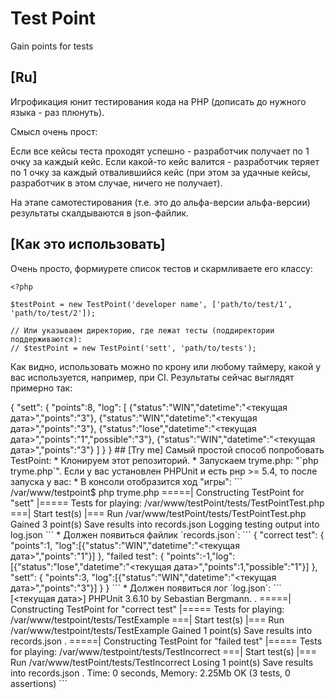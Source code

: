 Test Point
=========

Gain points for tests

## [Ru]

Игрофикация юнит тестирования кода на PHP (дописать до нужного языка - раз плюнуть).

Смысл очень прост:

Если все кейсы теста проходят успешно - разработчик получает по 1 очку за каждый кейс.
Если какой-то кейс валится - разработчик теряет по 1 очку за каждый отвалившийся кейс (при этом за удачные кейсы, разработчик в этом случае, ничего не получает).

На этапе самотестирования (т.е. это до альфа-версии альфа-версии) результаты скалдываются в json-файлик.

## [Как это использовать]

Очень просто, формиурете список тестов и скармливаете его классу:

```
<?php

$testPoint = new TestPoint('developer name', ['path/to/test/1', 'path/to/test/2']);

// Или указываем директорию, где лежат тесты (поддиректории поддерживаются):
// $testPoint = new TestPoint('sett', 'path/to/tests');
```

Как видно, использовать можно по крону или любому таймеру, какой у вас используется, например, при CI.
Результаты сейчас выглядят примерно так:

<?php

``` $testPoint = new TestPoint('sett', ['path/to/Mytest.php']);```

Result:
<pre>
  {
    "sett":
    {
      "points":8,
      "log":
      [
        {"status":"WIN","datetime":"<текущая дата>","points":"3"},
        {"status":"WIN","datetime":"<текущая дата>","points":"3"},
        {"status":"lose","datetime":"<текущая дата>","points":"1","possible":"3"},
        {"status":"WIN","datetime":"<текущая дата>","points":"3"}
      ]
    }
  }
</pre>

## [Try me]

Самый простой способ попробовать TestPoint:

* Клонируем этот репозиторий.
* Запускаем tryme.php: "`php tryme.php`".

Если у вас установлен PHPUnit и есть рнр >= 5.4, то после запуска у вас:

* В консоли отобразится ход "игры":

```
/var/www/testpoint$ php tryme.php 

=====| Constructing TestPoint for "sett" |=====
Tests for playing: /var/www/testPoint/tests/TestPointTest.php

===| Start test(s) |===
Run /var/www/testPoint/tests/TestPointTest.php
Gained 3 point(s)
Save results into records.json

Logging testing output into log.json

```

* Должен появиться файлик `records.json`: 


```
{
    "correct test":
    {
        "points":1,
        "log":[{"status":"WIN","datetime":"<текущая дата>","points":"1"}]
    },
    "failed test":
    {
        "points":-1,"log":[{"status":"lose","datetime":"<текущая дата>","points":1,"possible":"1"}]
    },
    "sett":
    {
        "points":3,
        "log":[{"status":"WIN","datetime":"<текущая дата>","points":"3"}]
    }
}
```

* Должен появиться лог `log.json`:

```
[<текущая дата>]
PHPUnit 3.6.10 by Sebastian Bergmann.

.
=====| Constructing TestPoint for "correct test" |=====
Tests for playing: /var/www/testpoint/tests/TestExample

===| Start test(s) |===
Run /var/www/testpoint/tests/TestExample
Gained 1 point(s)
Save results into records.json

.
=====| Constructing TestPoint for "failed test" |=====
Tests for playing: /var/www/testpoint/tests/TestIncorrect

===| Start test(s) |===
Run /var/www/testPoint/tests/TestIncorrect
Losing 1 point(s)
Save results into records.json

.

Time: 0 seconds, Memory: 2.25Mb

OK (3 tests, 0 assertions)


```

